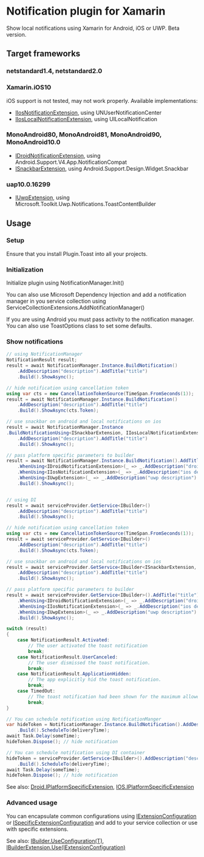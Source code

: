 # Notification plugin for Xamarin

Show local notifications using Xamarin for Android, iOS or UWP. Beta version.

## Target frameworks

### netstandard1.4, netstandard2.0

### Xamarin.iOS10 
iOS support is not tested, may not work properly. Available implementations:
* [IIosNotificationExtension](https://github.com/anton-yashin/Plugin.Toast/blob/master/src/IIosNotificationExtension.shared.cs), using UNUserNotificationCenter
* [IIosLocalNotificationExtension](https://github.com/anton-yashin/Plugin.Toast/blob/master/src/IIosLocalNotificationExtension.shared.cs), using UILocalNotification

### MonoAndroid80, MonoAndroid81, MonoAndroid90, MonoAndroid10.0
* [IDroidNotificationExtension](https://github.com/anton-yashin/Plugin.Toast/blob/master/src/IDroidNotificationExtension.shared.cs), using Android.Support.V4.App.NotificationCompat
* [ISnackbarExtension](https://github.com/anton-yashin/Plugin.Toast/blob/master/src/ISnackbarExtension.shared.cs), using Android.Support.Design.Widget.Snackbar

### uap10.0.16299
* [IUwpExtension](https://github.com/anton-yashin/Plugin.Toast/blob/master/src/IUwpExtension.shared.cs), using Microsoft.Toolkit.Uwp.Notifications.ToastContentBuilder

## Usage

### Setup

Ensure that you install Plugin.Toast into all your projects.

### Initialization

Initialize plugin using NotificationManager.Init()

You can also use Microsoft Dependency Injection and add a notification manager
in you service collection using ServiceCollectionExtensions.AddNotificationManager()

If you are using Android you must pass activity to the notification manager. 
You can also use ToastOptions class to set some defaults.

### Show notifications

```csharp
// using NotificationManager
NotificationResult result;
result = await NotificationManager.Instance.BuildNotification()
	.AddDescription("description").AddTitle("title")
	.Build().ShowAsync();

// hide notification using cancellation token
using var cts = new CancellationTokenSource(TimeSpan.FromSeconds(1));
result = await NotificationManager.Instance.BuildNotification()
	.AddDescription("description").AddTitle("title")
	.Build().ShowAsync(cts.Token);

// use snackbar on android and local notifications on ios
result = await NotificationManager.Instance
.BuildNotificationUsing<ISnackbarExtension, IIosLocalNotificationExtension>()
	.AddDescription("description").AddTitle("title")
	.Build().ShowAsync();

// pass platform specific parameters to builder
result = await NotificationManager.Instance.BuildNotification().AddTitle("title")
	.WhenUsing<IDroidNotificationExtension>(_ => _.AddDescription("droid description").SetColor(droidColor))
	.WhenUsing<IIosNotificationExtension>(_ => _.AddDescription("ios description"))
	.WhenUsing<IUwpExtension>(_ => _.AddDescription("uwp description").AddHeroImage(new Uri("ms-appx:///hero-image.png")))
	.Build().ShowAsync();


// using DI
result = await serviceProvider.GetService<IBuilder>()
	.AddDescription("description").AddTitle("title")
	.Build().ShowAsync();

// hide notification using cancellation token
using var cts = new CancellationTokenSource(TimeSpan.FromSeconds(1));
result = await serviceProvider.GetService<IBuilder>()
	.AddDescription("description").AddTitle("title")
	.Build().ShowAsync(cts.Token);

// use snackbar on android and local notifications on ios
result = await serviceProvider.GetService<IBuilder<ISnackbarExtension, IIosLocalNotificationExtension>>()
	.AddDescription("description").AddTitle("title")
	.Build().ShowAsync();

// pass platform specific parameters to builder
result = await serviceProvider.GetService<IBuilder>().AddTitle("title")
	.WhenUsing<IDroidNotificationExtension>(_ => _.AddDescription("droid description").SetColor(droidColor))
	.WhenUsing<IIosNotificationExtension>(_ => _.AddDescription("ios description"))
	.WhenUsing<IUwpExtension>(_ => _.AddDescription("uwp description").AddHeroImage(new Uri("ms-appx:///hero-image.png")))
	.Build().ShowAsync();

switch (result)
{
	case NotificationResult.Activated:
		// The user activated the toast notification
		break;
	case NotificationResult.UserCanceled:
		// The user dismissed the toast notification.
		break;
	case NotificationResult.ApplicationHidden:
		// The app explicitly hid the toast notification.
		break;
	case TimedOut:
		// The toast notification had been shown for the maximum allowed time and was faded out.
		break;
}

// You can schedule notification using NotificationManger
var hideToken = NotificationManager.Instance.BuildNotification().AddDescription("description").AddTitle("title")
	.Build().ScheduleTo(deliveryTime);
await Task.Delay(someTime);
hideToken.Dispose(); // hide notification

// You can schedule notification using DI container
hideToken = serviceProvider.GetService<IBuilder>().AddDescription("description").AddTitle("title")
	.Build().ScheduleTo(deliveryTime);
await Task.Delay(someTime);
hideToken.Dispose(); // hide notification

```
See also: [Droid.IPlatformSpecificExtension](https://github.com/anton-yashin/Plugin.Toast/blob/master/src/Droid/IPlatformSpecificExtension.android.cs), [IOS.IPlatformSpecificExtension](https://github.com/anton-yashin/Plugin.Toast/blob/master/src/IOS/IPlatformSpecificExtension.ios.cs)

### Advanced usage
You can encapsulate common configurations using [IExtensionConfiguration](https://github.com/anton-yashin/Plugin.Toast/blob/master/src/IExtensionConfiguration.shared.cs) or [ISpecificExtensionConfiguration](https://github.com/anton-yashin/Plugin.Toast/blob/master/src/ISpecificExtensionConfiguration.shared.cs) and add
to your service collection or use with specific extensions.

See also: [IBuilder.UseConfiguration<T>(T)](https://github.com/anton-yashin/Plugin.Toast/blob/master/src/IBuilder.shared.cs), [IBuilderExtension<T>.Use(IExtensionConfiguration<T>)](https://github.com/anton-yashin/Plugin.Toast/blob/master/src/IBuilderExtension.shared.cs)
